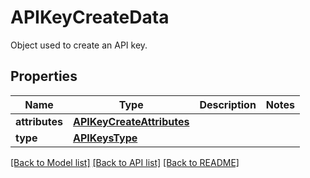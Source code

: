 # APIKeyCreateData

Object used to create an API key.
## Properties
Name | Type | Description | Notes
------------ | ------------- | ------------- | -------------
**attributes** | [**APIKeyCreateAttributes**](APIKeyCreateAttributes.md) |  | 
**type** | [**APIKeysType**](APIKeysType.md) |  | 

[[Back to Model list]](README.md#documentation-for-models) [[Back to API list]](README.md#documentation-for-api-endpoints) [[Back to README]](README.md)


